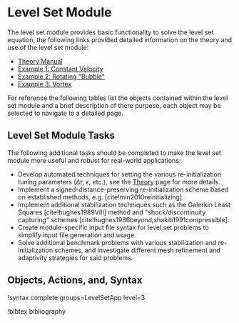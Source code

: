 # Level Set Module

The level set module provides basic functionality to solve the level set equation, the following
links provided detailed information on the theory and use of the level set module:

- [Theory Manual](level_set/theory.md)
- [Example 1: Constant Velocity](level_set/example_circle.md)
- [Example 2: Rotating "Bubble"](level_set/example_rotate.md)
- [Example 3: Vortex](level_set/example_vortex.md)

For reference the following tables list the objects contained within the level set module and a brief
description of there purpose, each object may be selected to navigate to a detailed page.

## Level Set Module Tasks

The following additional tasks should be completed to make the level
set module more useful and robust for real-world applications:

- Develop automated techniques for setting the various re-initialization tuning parameters ($\Delta
  \tau$, $\epsilon$, etc.), see the [Theory](level_set/theory.md) page for more details.
- Implement a signed-distance-preserving re-initialization scheme based on established methods,
  e.g. [cite!min2010reinitializing].
- Implement additional stabilization techniques such as the Galerkin Least Squares
  [cite!hughes1989VIII] method and "shock/discontinuity capturing" schemes
  [cite!hughes1986beyond,shakib1991compressible].
- Create module-specific input file syntax for level set problems to simplify input file generation
  and usage.
- Solve additional benchmark problems with various stabilization and re-initialization schemes, and
    investigate different mesh refinement and adaptivity strategies for said problems.

## Objects, Actions, and, Syntax

!syntax complete groups=LevelSetApp level=3

!bibtex bibliography
